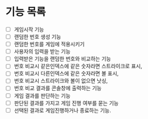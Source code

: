 # 기능 목록
- [ ] 게임시작 기능
- [ ] 랜덤한 번호 생성 기능
- [ ] 랜덤한 번호를 게임에 적용시키기
- [ ] 사용자의 입력을 받는 기능
- [ ] 입력받은 기능을 랜덤한 번호와 비교하는 기능
- [ ] 번호 비교시 같은인덱스에 같은 숫자라면 스트라이크로 표시,
- [ ] 번호 비교시 다른인덱스에 같은 숫자라면 볼 표시,
- [ ] 번호 비교시 스트라이크와 볼이 없으면 낫싱,
- [ ] 번호 비교 결과를 콘솔창에 출력하는 기능
- [ ] 게임 결과를 판단하는 기능
- [ ] 판단된 결과를 가지고 게임 진행 여부를 묻는 기능
- [ ] 선택된 결과로 게임진행하거나 종료하는 기능.